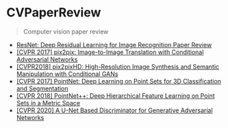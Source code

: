 # CVPaperReview

> Computer vision paper review

- [ResNet: Deep Residual Learning for Image Recognition Paper Review](papers/ResNet/README.md)
- [\[CVPR 2017\] pix2pix: Image-to-Image Translation with Conditional Adversarial Networks](./papers/pix2pix/README.md)
- [\[CVPR2018\] pix2pixHD: High-Resolution Image Synthesis and Semantic Manipulation with Conditional GANs](./papers/pix2pixHD/README.md)
- [\[CVPR 2017\] PointNet: Deep Learning on Point Sets for 3D Classification and Segmentation](./papers/PointNet/README.md)
- [\[CVPR 2018\] PointNet++: Deep Hierarchical Feature Learning on Point Sets in a Metric Space](./papers/PointNetV2/README.md)
- [\[CVPR 2020\] A U-Net Based Discriminator for Generative Adversarial Networks](./papers/U-Net_Discriminator/README.md)